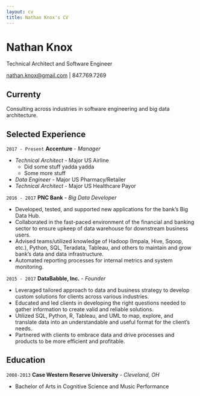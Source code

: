 ```yaml
---
layout: cv
title: Nathan Knox's CV
---
```

# Nathan Knox
Technical Architect and Software Engineer

<div id="webaddress">
<a href="nathan.knox@gmail.com">nathan.knox@gmail.com</a>
| 847.769.7269
</div>

## Currenty

Consulting across industries in software engineering and big data architecture.

## Selected Experience

`2017 - Present`
__Accenture__ - _Manager_
- _Technical Architect_ - Major US Airline
  - Did some stuff yadda yadda
  - Some more stuff
- _Data Engineer_ - Major US Pharmacy/Retailer
- _Technical Architect_ - Major US Healthcare Payor

`2016 - 2017`
__PNC Bank__ - _Big Data Developer_
- Developed, tested, and supported new applications for the bank’s Big Data Hub.
- Collaborated in the fast-paced environment of the financial and banking sector to ensure upkeep of data warehouse for downstream business users.
- Advised teams/utilized knowledge of Hadoop (Impala, Hive, Sqoop, etc.), Python, SQL, Teradata, Tableau, and others to maintain and grow bank’s data and data infrastructure.
- Automated reporting processes for internal metrics and system monitoring.

`2015 - 2017`
__DataBabble, Inc.__ - _Founder_
- Leveraged tailored approach to data and business strategy to develop custom solutions for clients across various industries.
- Educated and led clients in developing the right questions needed to gather information to create valid and reliable solutions.
- Utilized SQL, Python, R, Tableau, and UML to map, explore, and translate data into an understandable and useful format for the client’s needs.
- Partnered with clients to embrace data and drive processes and products to be more efficient and profitable.

## Education

`2008-2013`
__Case Western Reserve University__ - _Cleveland, OH_
- Bachelor of Arts in Cognitive Science and Music Performance

<!-- ### Footer

Last updated: April 2019 -->



